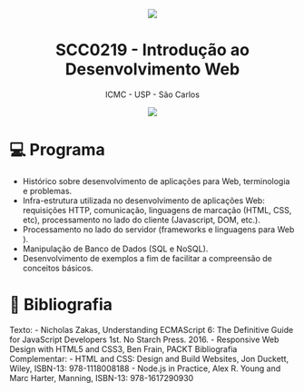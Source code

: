 <p align="center">
  <img src="https://media.giphy.com/media/c9IdCLK8TDv1e/giphy.gif"/>
  <h1 align="center"> SCC0219 - Introdução ao Desenvolvimento Web</h1>
  <p align="center"> ICMC - USP - São Carlos  </p>
</p>

<p align="center">
  <img src="https://forthebadge.com/images/badges/made-with-javascript.svg"/>
</p>

# :computer: Programa

* Histórico sobre desenvolvimento de aplicações para Web, terminologia e problemas. 
* Infra-estrutura utilizada no desenvolvimento de aplicações Web: requisições HTTP, comunicação, linguagens de marcação (HTML, CSS, etc), processamento no lado do cliente (Javascript, DOM, etc.).
* Processamento no lado do servidor (frameworks e linguagens para Web ).
* Manipulação de Banco de Dados (SQL e NoSQL). 
* Desenvolvimento de exemplos a fim de facilitar a compreensão de conceitos básicos.

# :ledger: Bibliografia

Texto: - Nicholas Zakas, Understanding ECMAScript 6: The Definitive Guide for JavaScript Developers 1st. No Starch Press. 2016. - Responsive Web Design with HTML5 and CSS3, Ben Frain, PACKT Bibliografia Complementar: - HTML and CSS: Design and Build Websites, Jon Duckett, Wiley, ISBN-13: 978-1118008188 - Node.js in Practice, Alex R. Young and Marc Harter, Manning, ISBN-13: 978-1617290930
